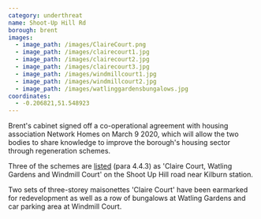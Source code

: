 ```yaml
---
category: underthreat
name: Shoot-Up Hill Rd
borough: brent
images:
  - image_path: /images/ClaireCourt.png
  - image_path: /images/clairecourt1.jpg
  - image_path: /images/clairecourt2.jpg
  - image_path: /images/clairecourt3.jpg
  - image_path: /images/windmillcourt1.jpg
  - image_path: /images/windmillcourt2.jpg
  - image_path: /images/watlinggardensbungalows.jpg
coordinates:
  - -0.206821,51.548923
---
```

Brent's cabinet signed off a co-operational agreement with housing association Network Homes on March 9 2020, which will allow the two bodies to share knowledge to improve the borough's housing sector through regeneration schemes.

Three of the schemes are [listed](http://democracy.brent.gov.uk/documents/s95738/07.%20Cabinet%20Report%20-%20Collaboration%20with%20Network%20Homes.pdf) (para 4.4.3) as 'Claire Court, Watling Gardens and Windmill Court' on the Shoot Up Hill road near Kilburn station. 

Two sets of three-storey maisonettes 'Claire Court' have been earmarked for redevelopment as well as a row of bungalows at Watling Gardens and car parking area at Windmill Court. 
